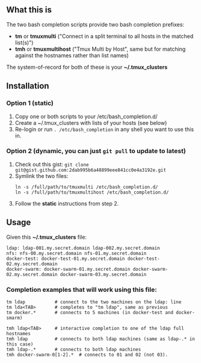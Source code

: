 ## What this is
The two bash completion scripts provide two bash completion prefixes: 
* **tm** or **tmuxmulti** ("Connect in a split terminal to all hosts in the matched list(s)")
* **tmh** or **tmuxmultihost** ("Tmux Multi by Host", same but for matching against the hostnames rather than list names)

The system-of-record for both of these is your **~/.tmux_clusters**


## Installation
### Option 1 (static)
1. Copy one or both scripts to your /etc/bash_completion.d/
2. Create a ~/.tmux_clusters with lists of your hosts (see below)
3. Re-login or run `. /etc/bash_completion` in any shell you want to use this in.

### Option 2 (dynamic, you can just `git pull` to update to latest)
1. Check out this gist: 
    `git clone git@gist.github.com:2dab995b6a48899eee841cc0e4a3192e.git`
2. Symlink the two files: 
    ```
    ln -s /full/path/to/tmuxmulti /etc/bash_completion.d/
    ln -s /full/path/to/tmuxmultihost /etc/bash_completion.d/
3. Follow the **static** instructions from step 2.

## Usage

Given this **~/.tmux_clusters** file:

    ldap: ldap-001.my.secret.domain ldap-002.my.secret.domain
    nfs: nfs-00.my.secret.domain nfs-01.my.secret.domain
    docker-test: docker-test-01.my.secret.domain docker-test-02.my.secret.domain
    docker-swarm: docker-swarm-01.my.secret.domain docker-swarm-02.my.secret.domain docker-swarm-03.my.secret.domain

### Completion examples that will work using this file:
```
tm ldap           # connect to the two machines on the ldap: line
tm lda<TAB>       # completes to "tm ldap", same as previous
tm docker.*       # connects to 5 machines (in docker-test and docker-smarm)

tmh ldap<TAB>     # interactive completion to one of the ldap full hostnames
tmh ldap          # connects to both ldap machines (same as ldap-.* in this case)
tmh ldap-.*       # connects to both ldap machines 
tmh docker-swarm-0[1-2].*  # connects to 01 and 02 (not 03).
```
